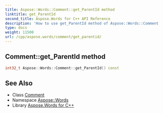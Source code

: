 ```yaml
---
title: Aspose::Words::Comment::get_ParentId method
linktitle: get_ParentId
second_title: Aspose.Words for C++ API Reference
description: 'How to use get_ParentId method of Aspose::Words::Comment class in C++.'
type: docs
weight: 11500
url: /cpp/aspose.words/comment/get_parentid/
---
```

## Comment::get_ParentId method




```cpp
int32_t Aspose::Words::Comment::get_ParentId() const
```

## See Also

* Class [Comment](../)
* Namespace [Aspose::Words](../../)
* Library [Aspose.Words for C++](../../../)
